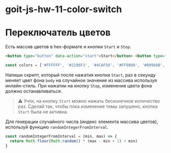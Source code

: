 # goit-js-hw-11-color-switch

# Переключатель цветов

Есть массив цветов в hex-формате и кнопки `Start` и `Stop`.

```html
<button type="button" data-action="start">Start</button> <button type="button" data-action="stop">Stop</button>
```

```js
const colors = ['#FFFFFF', '#2196F3', '#4CAF50', '#FF9800', '#009688', '#795548']
```

Напиши скрипт, который после нажатия кнопки `Start`, раз в секунду меняет цвет фона `body` на случайное значение из
массива используя инлайн-стиль. При нажатии на кнопку `Stop`, изменение цвета фона должно останавливаться.

> ⚠️ Учти, на кнопку `Start` можно нажать бесконечное количество раз. Сделай так, чтобы пока изменение темы запушено,
> кнопка `Start` была не активна.

Для генерации случайного числа (индекс элемента массива цветов), используй функцию `randomIntegerFromInterval`.

```js
const randomIntegerFromInterval = (min, max) => {
  return Math.floor(Math.random() * (max - min + 1) + min)
}
```
